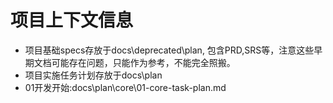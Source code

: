 # 项目上下文信息

- 项目基础specs存放于docs\deprecated\plan, 包含PRD,SRS等，注意这些早期文档可能存在问题，只能作为参考，不能完全照搬。
- 项目实施任务计划存放于docs\plan
- 01开发开始:docs\plan\core\01-core-task-plan.md
